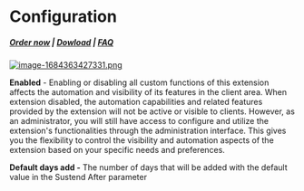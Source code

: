# Configuration

#####  [Order now](https://puqcloud.com/whmcs-addon-puq-customization.php) | [Dowload](https://download.puqcloud.com/WHMCS/addons/PUQ-Customization/) | [FAQ](https://faq.puqcloud.com/)

[![image-1684363427331.png](https://doc.puq.info/uploads/images/gallery/2023-05/scaled-1680-/image-1684363427331.png)](https://doc.puq.info/uploads/images/gallery/2023-05/image-1684363427331.png)

**Enabled** - Enabling or disabling all custom functions of this extension affects the automation and visibility of its features in the client area. When extension disabled, the automation capabilities and related features provided by the extension will not be active or visible to clients. However, as an administrator, you will still have access to configure and utilize the extension's functionalities through the administration interface. This gives you the flexibility to control the visibility and automation aspects of the extension based on your specific needs and preferences.

**Default days add -** The number of days that will be added with the default value in the Sustend After parameter
